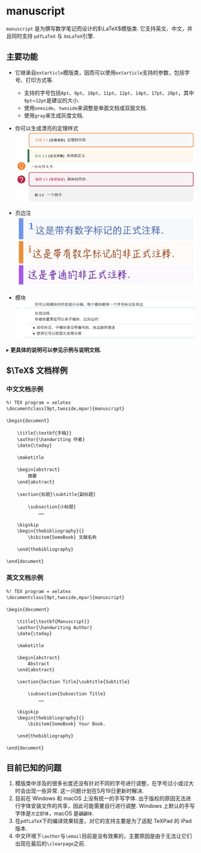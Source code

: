 #  **manuscript**
`manuscript` 是为撰写数学笔记而设计的$\LaTeX$模版类. 它支持英文、中文，并且同时支持 `pdfLaTeX` 与 `XeLaTeX`引擎.

## **主要功能**
- 它继承自`extarticle`模版类，因而可以使用`extarticle`支持的参数，包括字号、打印方式等.
    - 支持的字号包括`8pt`、`9pt`、`10pt`、`11pt`、`12pt`、`14pt`、`17pt`、`20pt`，其中`9pt`~`12pt`是建议的大小.
    - 使用`oneside`、`twoside`来调整是单面文档或双面文档.
    - 使用`gray`来生成灰度文档.

- 你可以生成漂亮的定理样式
![theorem](https://github.com/thefuturefamily/manuscript/raw/master/images/theorems.png)

- 页边注
![marginpar](https://github.com/thefuturefamily/manuscript/raw/master/images/marginpar.png)

- 模块
![module](https://github.com/thefuturefamily/manuscript/raw/master/images/module.png)

$\blacktriangleright$ **更具体的说明可以参见示例与说明文档.**

## **$\TeX$ 文档样例**

### 中文文档示例
```
%! TEX program = xelatex
\documentclass[9pt,twoside,mpar]{manuscript}

\begin{document}

    \title{\textbf{手稿}}
    \author{\handwriting 作者}
    \date{\today}

    \maketitle

    \begin{abstract}
        摘要
    \end{abstract}

    \section{标题}\subtitle{副标题}

        \subsection{小标题}
            ……    
    
    \bigskip
    \begin{thebibliography}{}
        \bibitem{SomeBook} 文献名称
        
    \end{thebibliography}

\end{document}
```

### 英文文档示例
```
%! TEX program = xelatex
\documentclass[9pt,twoside,mpar]{manuscript}

\begin{document}

    \title{\textbf{Manuscript}}
    \author{\handwriting Author}
    \date{\today}

    \maketitle

    \begin{abstract}
        Abstract
    \end{abstract}

    \section{Section Title}\subtitle{Subtitle}

        \subsection{Subsection Title}
            ……    
    
    \bigskip
    \begin{thebibliography}{}
        \bibitem{SomeBook} Your Book.
        
    \end{thebibliography}

\end{document}
```

## 目前已知的问题
1. 模版类中涉及的很多长度还没有针对不同的字号进行调整，在字号过小或过大时会出现一些异常. 这一问题计划在5月19日更新时解决.
2. 目前在 Windows 和 macOS 上没有统一的手写字体. 出于版权的原因无法进行字体安装文件的共享，因此可能需要自行进行调整. Windows 上默认的手写字体是`方正舒体`，macOS 是`翩翩体`.
3. 在`pdfLaTeX`下的编译效果较差，对它的支持主要是为了适配 TeXPad 的 iPad 版本.
4. 中文环境下`\author`与`\email`目前是没有效果的，主要原因是由于无法让它们出现在最后的`\clearpage`之前.
